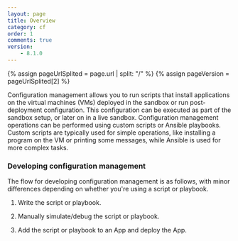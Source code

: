 ```yaml
---
layout: page
title: Overview
category: cf
order: 1
comments: true
version:
    - 8.1.0
---
```


{% assign pageUrlSplited = page.url | split: "/" %}
{% assign pageVersion = pageUrlSplited[2] %}

Configuration management allows you to run scripts that install applications on the virtual machines (VMs) deployed in the sandbox or run post-deployment configuration. This configuration can be executed as part of the sandbox setup, or later on in a live sandbox. Configuration management operations can be performed using custom scripts or Ansible playbooks. Custom scripts are typically used for simple operations, like installing a program on the VM or printing some messages, while Ansible is used for more complex tasks.

### Developing configuration management

The flow for developing configuration management is as follows, with minor differences depending on whether you're using a script or playbook.

1) Write the script or playbook.

2) Manually simulate/debug the script or playbook.

3) Add the script or playbook to an App and deploy the App.
